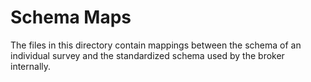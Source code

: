 # Schema Maps

The files in this directory contain mappings between the schema of an individual survey and the standardized schema used by the broker internally.
